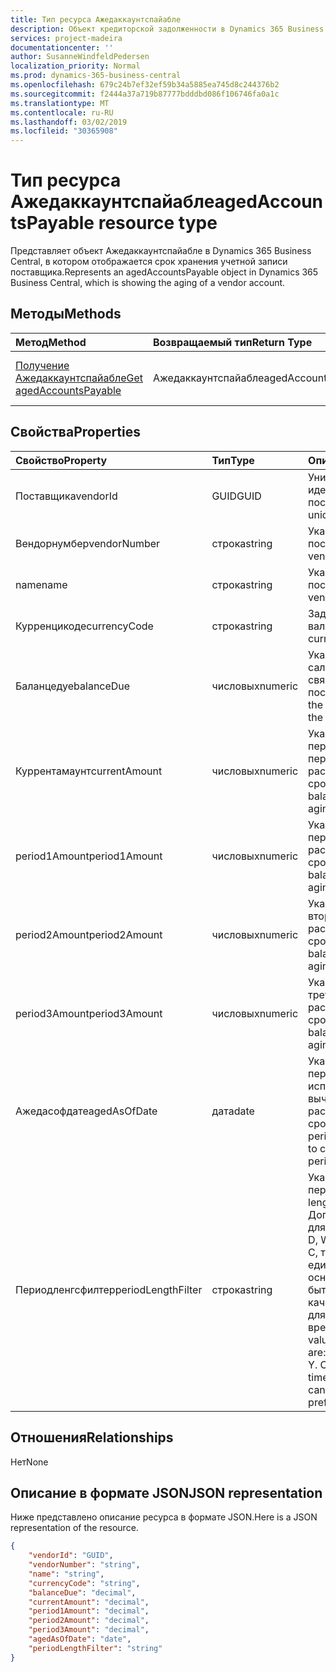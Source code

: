 ```yaml
---
title: Тип ресурса Ажедаккаунтспайабле
description: Объект кредиторской задолженности в Dynamics 365 Business Central.
services: project-madeira
documentationcenter: ''
author: SusanneWindfeldPedersen
localization_priority: Normal
ms.prod: dynamics-365-business-central
ms.openlocfilehash: 679c24b7ef32ef59b34a5885ea745d8c244376b2
ms.sourcegitcommit: f2444a37a719b87777bdddbd086f106746fa0a1c
ms.translationtype: MT
ms.contentlocale: ru-RU
ms.lasthandoff: 03/02/2019
ms.locfileid: "30365908"
---
```

# <a name="agedaccountspayable-resource-type"></a><span data-ttu-id="b3749-103">Тип ресурса Ажедаккаунтспайабле</span><span class="sxs-lookup"><span data-stu-id="b3749-103">agedAccountsPayable resource type</span></span>
<span data-ttu-id="b3749-104">Представляет объект Ажедаккаунтспайабле в Dynamics 365 Business Central, в котором отображается срок хранения учетной записи поставщика.</span><span class="sxs-lookup"><span data-stu-id="b3749-104">Represents an agedAccountsPayable object in Dynamics 365 Business Central, which is showing the aging of a vendor account.</span></span>

## <a name="methods"></a><span data-ttu-id="b3749-105">Методы</span><span class="sxs-lookup"><span data-stu-id="b3749-105">Methods</span></span>

| <span data-ttu-id="b3749-106">Метод</span><span class="sxs-lookup"><span data-stu-id="b3749-106">Method</span></span>         | <span data-ttu-id="b3749-107">Возвращаемый тип</span><span class="sxs-lookup"><span data-stu-id="b3749-107">Return Type</span></span>  |<span data-ttu-id="b3749-108">Описание</span><span class="sxs-lookup"><span data-stu-id="b3749-108">Description</span></span>|
|:---------------|:-------------|:----------|
|[<span data-ttu-id="b3749-109">Получение Ажедаккаунтспайабле</span><span class="sxs-lookup"><span data-stu-id="b3749-109">Get agedAccountsPayable</span></span>](../api/dynamics-agedaccountspayable-get.md)|<span data-ttu-id="b3749-110">Ажедаккаунтспайабле</span><span class="sxs-lookup"><span data-stu-id="b3749-110">agedAccountsPayable</span></span>|<span data-ttu-id="b3749-111">Получение объекта Ажедаккаунтспайабле</span><span class="sxs-lookup"><span data-stu-id="b3749-111">Get agedAccountsPayable object</span></span>|

## <a name="properties"></a><span data-ttu-id="b3749-112">Свойства</span><span class="sxs-lookup"><span data-stu-id="b3749-112">Properties</span></span>
| <span data-ttu-id="b3749-113">Свойство</span><span class="sxs-lookup"><span data-stu-id="b3749-113">Property</span></span>      | <span data-ttu-id="b3749-114">Тип</span><span class="sxs-lookup"><span data-stu-id="b3749-114">Type</span></span>     |<span data-ttu-id="b3749-115">Описание</span><span class="sxs-lookup"><span data-stu-id="b3749-115">Description</span></span>                                 |
|:--------------|:---------|:-------------------------------------------|
|<span data-ttu-id="b3749-116">Поставщика</span><span class="sxs-lookup"><span data-stu-id="b3749-116">vendorId</span></span>       |<span data-ttu-id="b3749-117">GUID</span><span class="sxs-lookup"><span data-stu-id="b3749-117">GUID</span></span>      |<span data-ttu-id="b3749-118">Уникальный идентификатор поставщика.</span><span class="sxs-lookup"><span data-stu-id="b3749-118">The unique ID of vendor.</span></span>                    |
|<span data-ttu-id="b3749-119">Вендорнумбер</span><span class="sxs-lookup"><span data-stu-id="b3749-119">vendorNumber</span></span>   |<span data-ttu-id="b3749-120">строка</span><span class="sxs-lookup"><span data-stu-id="b3749-120">string</span></span>    |<span data-ttu-id="b3749-121">Указывает номер поставщика.</span><span class="sxs-lookup"><span data-stu-id="b3749-121">Specifies vendor's number.</span></span>                  |
|<span data-ttu-id="b3749-122">name</span><span class="sxs-lookup"><span data-stu-id="b3749-122">name</span></span>           |<span data-ttu-id="b3749-123">строка</span><span class="sxs-lookup"><span data-stu-id="b3749-123">string</span></span>    |<span data-ttu-id="b3749-124">Указывает имя поставщика.</span><span class="sxs-lookup"><span data-stu-id="b3749-124">Specifies vendor's name.</span></span>                    |
|<span data-ttu-id="b3749-125">Курренцикоде</span><span class="sxs-lookup"><span data-stu-id="b3749-125">currencyCode</span></span>   |<span data-ttu-id="b3749-126">строка</span><span class="sxs-lookup"><span data-stu-id="b3749-126">string</span></span>    |<span data-ttu-id="b3749-127">Задает валюту.</span><span class="sxs-lookup"><span data-stu-id="b3749-127">Specifies the currency.</span></span>                     |
|<span data-ttu-id="b3749-128">Баланцедуе</span><span class="sxs-lookup"><span data-stu-id="b3749-128">balanceDue</span></span>     |<span data-ttu-id="b3749-129">числовых</span><span class="sxs-lookup"><span data-stu-id="b3749-129">numeric</span></span>   |<span data-ttu-id="b3749-130">Указывает общее сальдо, которое связано с поставщиком.</span><span class="sxs-lookup"><span data-stu-id="b3749-130">Specifies the total balance due to the vendor.</span></span>|
|<span data-ttu-id="b3749-131">Куррентамаунт</span><span class="sxs-lookup"><span data-stu-id="b3749-131">currentAmount</span></span>  |<span data-ttu-id="b3749-132">числовых</span><span class="sxs-lookup"><span data-stu-id="b3749-132">numeric</span></span>   |<span data-ttu-id="b3749-133">Указывает баланс перед первым периодом распределения по срокам.</span><span class="sxs-lookup"><span data-stu-id="b3749-133">Specifies balance before first aging period.</span></span>|
|<span data-ttu-id="b3749-134">period1Amount</span><span class="sxs-lookup"><span data-stu-id="b3749-134">period1Amount</span></span>  |<span data-ttu-id="b3749-135">числовых</span><span class="sxs-lookup"><span data-stu-id="b3749-135">numeric</span></span>   |<span data-ttu-id="b3749-136">Указывает баланс в первом периоде распределения по срокам.</span><span class="sxs-lookup"><span data-stu-id="b3749-136">Specifies balance in the first aging period.</span></span>|
|<span data-ttu-id="b3749-137">period2Amount</span><span class="sxs-lookup"><span data-stu-id="b3749-137">period2Amount</span></span>  |<span data-ttu-id="b3749-138">числовых</span><span class="sxs-lookup"><span data-stu-id="b3749-138">numeric</span></span>   |<span data-ttu-id="b3749-139">Указывает баланс во втором периоде распределения по срокам.</span><span class="sxs-lookup"><span data-stu-id="b3749-139">Specifies balance in the second aging period.</span></span>|
|<span data-ttu-id="b3749-140">period3Amount</span><span class="sxs-lookup"><span data-stu-id="b3749-140">period3Amount</span></span>  |<span data-ttu-id="b3749-141">числовых</span><span class="sxs-lookup"><span data-stu-id="b3749-141">numeric</span></span>   |<span data-ttu-id="b3749-142">Указывает баланс в третьем периоде распределения по срокам.</span><span class="sxs-lookup"><span data-stu-id="b3749-142">Specifies balance in the third aging period.</span></span>|
|<span data-ttu-id="b3749-143">Ажедасофдате</span><span class="sxs-lookup"><span data-stu-id="b3749-143">agedAsOfDate</span></span>   |<span data-ttu-id="b3749-144">дата</span><span class="sxs-lookup"><span data-stu-id="b3749-144">date</span></span>|<span data-ttu-id="b3749-145">Указывает дату начала периода, используемого для вычисления периодов распределения по срокам.</span><span class="sxs-lookup"><span data-stu-id="b3749-145">Specifies period start date used to calculate aging periods.</span></span>|
|<span data-ttu-id="b3749-146">Периодленгсфилтер</span><span class="sxs-lookup"><span data-stu-id="b3749-146">periodLengthFilter</span></span>|<span data-ttu-id="b3749-147">строка</span><span class="sxs-lookup"><span data-stu-id="b3749-147">string</span></span> |<span data-ttu-id="b3749-148">Указывает длину периодов.</span><span class="sxs-lookup"><span data-stu-id="b3749-148">Specifies the length of the periods.</span></span> <span data-ttu-id="b3749-149">Допустимые значения для единиц времени: D, WD, W, M, Q или Y. C, то есть текущая единица времени на основе даты может быть указана в качестве префикса для единицы времени.</span><span class="sxs-lookup"><span data-stu-id="b3749-149">Acceptable values for the time units are: D, WD, W, M, Q, or Y. C, meaning current time unit based on date, can be specified as a prefix to the time unit.</span></span>|


## <a name="relationships"></a><span data-ttu-id="b3749-150">Отношения</span><span class="sxs-lookup"><span data-stu-id="b3749-150">Relationships</span></span>
<span data-ttu-id="b3749-151">Нет</span><span class="sxs-lookup"><span data-stu-id="b3749-151">None</span></span>

## <a name="json-representation"></a><span data-ttu-id="b3749-152">Описание в формате JSON</span><span class="sxs-lookup"><span data-stu-id="b3749-152">JSON representation</span></span>

<span data-ttu-id="b3749-153">Ниже представлено описание ресурса в формате JSON.</span><span class="sxs-lookup"><span data-stu-id="b3749-153">Here is a JSON representation of the resource.</span></span>


```json
{
    "vendorId": "GUID",
    "vendorNumber": "string",
    "name": "string",
    "currencyCode": "string",
    "balanceDue": "decimal",
    "currentAmount": "decimal",
    "period1Amount": "decimal",
    "period2Amount": "decimal",
    "period3Amount": "decimal",
    "agedAsOfDate": "date",
    "periodLengthFilter": "string"
}

```
